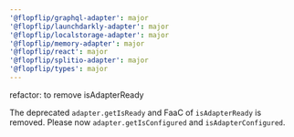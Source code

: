 ```yaml
---
'@flopflip/graphql-adapter': major
'@flopflip/launchdarkly-adapter': major
'@flopflip/localstorage-adapter': major
'@flopflip/memory-adapter': major
'@flopflip/react': major
'@flopflip/splitio-adapter': major
'@flopflip/types': major
---
```


refactor: to remove isAdapterReady

The deprecated `adapter.getIsReady` and FaaC of `isAdapterReady` is removed. Please now `adapter.getIsConfigured` and `isAdapterConfigured`.
